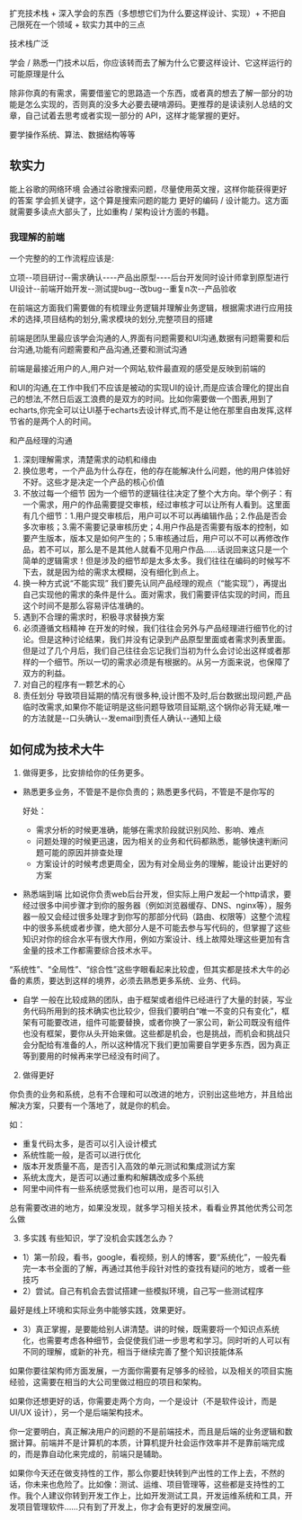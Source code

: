 扩充技术栈 + 深入学会的东西（多想想它们为什么要这样设计、实现）+ 不把自己限死在一个领域 + 软实力其中的三点

技术栈广泛

学会 / 熟悉一门技术以后，你应该转而去了解为什么它要这样设计、它这样运行的可能原理是什么

除非你真的有需求，需要借鉴它的思路造一个东西，或者真的想去了解一部分的功能是怎么实现的，否则真的没多大必要去硬啃源码。更推荐的是读读别人总结的文章，自己试着去思考或者实现一部分的 API，这样才能掌握的更好。

要学操作系统、算法、数据结构等等

## 软实力
能上谷歌的网络环境
会通过谷歌搜索问题，尽量使用英文搜，这样你能获得更好的答案
学会抓关键字，这个算是搜索问题的能力
更好的编码 / 设计能力。这方面就需要多读点大部头了，比如重构 / 架构设计方面的书籍。

### 我理解的前端
一个完整的的工作流程应该是:

立项--项目研讨--需求确认----产品出原型----后台开发同时设计师拿到原型进行UI设计--前端开始开发--测试提bug--改bug--重复n次--产品验收

在前端这方面我们需要做的有梳理业务逻辑并理解业务逻辑，根据需求进行应用技术的选择,项目结构的划分,需求模块的划分,完整项目的搭建

前端是团队里最应该学会沟通的人,界面有问题需要和UI沟通,数据有问题需要和后台沟通,功能有问题需要和产品沟通,还要和测试沟通

前端是最接近用户的人,用户对一个网站,软件最直观的感受是反映到前端的

和UI的沟通,在工作中我们不应该是被动的实现UI的设计,而是应该合理化的提出自己的想法,不然日后返工浪费的是双方的时间。比如你需要做一个图表,用到了echarts,你完全可以让UI基于echarts去设计样式,而不是让他在那里自由发挥,这样节省的是两个人的时间。

和产品经理的沟通

1. 深刻理解需求，清楚需求的动机和缘由
2. 换位思考，一个产品为什么存在，他的存在能解决什么问题，他的用户体验好不好。这些才是决定一个产品的核心价值
3. 不放过每一个细节
因为一个细节的逻辑往往决定了整个大方向。举个例子：有一个需求，用户的作品需要提交审核，经过审核才可以让所有人看到。这里面有几个细节：1.用户提交审核后，用户可以不可以再编辑作品；2.作品是否会多次审核；3.需不需要记录审核历史；4.用户作品是否需要有版本的控制，如要产生版本，版本又是如何产生的；5.审核通过后，用户可以不可以再修改作品，若不可以，那么是不是其他人就看不见用户作品......话说回来这只是一个简单的逻辑需求！但是涉及的细节却是太多太多。我们往往在编码的时候写不下去，就是因为给的需求太模糊，没有细化到点上。
4. 换一种方式说“不能实现”
我们要先认同产品经理的观点（“能实现”），再提出自己实现他的需求的条件是什么。面对需求，我们需要评估实现的时间，而且这个时间不是那么容易评估准确的。
5. 遇到不合理的需求时，积极寻求替换方案
6. 必须遵循文档精神
在开发的时候，我们往往会另外与产品经理进行细节化的讨论。但是这种讨论结果，我们并没有记录到产品原型里面或者需求列表里面。但是过了几个月后，我们自己往往会忘记我们当初为什么会讨论出这样或者那样的一个细节。所以一切的需求必须是有根据的。从另一方面来说，也保障了双方的利益。
7. 对自己的程序有一颗艺术的心
8. 责任划分
导致项目延期的情况有很多种,设计图不及时,后台数据出现问题,产品临时改需求,如果你不能证明是这些问题导致项目延期,这个锅你必背无疑,唯一的方法就是--口头确认--发email到责任人确认--通知上级

## 如何成为技术大牛
1. 做得更多，比安排给你的任务更多。
- 熟悉更多业务，不管是不是你负责的；熟悉更多代码，不管是不是你写的

  好处：
  - 需求分析的时候更准确，能够在需求阶段就识别风险、影响、难点
  - 问题处理的时候更迅速，因为相关的业务和代码都熟悉，能够快速判断问题可能的原因并排查处理
  - 方案设计的时候考虑更周全，因为有对全局业务的理解，能设计出更好的方案

- 熟悉端到端
比如说你负责web后台开发，但实际上用户发起一个http请求，要经过很多中间步骤才到你的服务器（例如浏览器缓存、DNS、nginx等），服务器一般又会经过很多处理才到你写的那部分代码（路由、权限等）这整个流程中的很多系统或者步骤，绝大部分人是不可能去参与写代码的，但掌握了这些知识对你的综合水平有很大作用，例如方案设计、线上故障处理这些更加有含金量的技术工作都需要综合技术水平。

“系统性”、“全局性”、“综合性”这些字眼看起来比较虚，但其实都是技术大牛的必备的素质，要达到这样的境界，必须去熟悉更多系统、业务、代码。

- 自学
一般在比较成熟的团队，由于框架或者组件已经进行了大量的封装，写业务代码所用到的技术确实也比较少，但我们要明白“唯一不变的只有变化”，框架有可能要改进，组件可能要替换，或者你换了一家公司，新公司既没有组件也没有框架，要你从头开始来做。这些都是机会，也是挑战，而机会和挑战只会分配给有准备的人，所以这种情况下我们更加需要自学更多东西，因为真正等到要用的时候再来学已经没有时间了。

2. 做得更好

你负责的业务和系统，总有不合理和可以改进的地方，识别出这些地方，并且给出解决方案，只要有一个落地了，就是你的机会。

如：
- 重复代码太多，是否可以引入设计模式
- 系统性能一般，是否可以进行优化
- 版本开发质量不高，是否引入高效的单元测试和集成测试方案
- 系统太庞大，是否可以通过重构和解耦改成多个系统
- 阿里中间件有一些系统感觉我们也可以用，是否可以引入

总有需要改进的地方，如果没发现，就多学习相关技术，看看业界其他优秀公司怎么做

3. 多实践
有些知识，学了没机会实践怎么办？
- 1）第一阶段，看书，google，看视频，别人的博客，要“系统化”，一般先看完一本书全面的了解，再通过其他手段针对性的查找有疑问的地方，或者一些技巧
- 2）尝试。自己有机会去尝试搭建一些模拟环境，自己写一些测试程序

最好是线上环境和实际业务中能够实践，效果更好。

- 3）真正掌握，是要能给别人讲清楚。讲的时候，既需要将一个知识点系统化，也需要考虑各种细节，会促使我们进一步思考和学习。同时听的人可以有不同的理解，或新的补充，相当于继续完善了整个知识技能体系

如果你要往架构师方面发展，一方面你需要有足够多的经验，以及相关的项目实施经验，这需要在相当的大公司里做过相应的项目和架构。

如果你还想更好的话，你需要走两个方向，一个是设计（不是软件设计，而是 UI/UX 设计），另一个是后端架构技术。

你一定要明白，真正解决用户的问题的不是前端技术，而且是后端的业务逻辑和数据计算。前端并不是计算机的本质，计算机提升社会运作效率并不是靠前端完成的，而是靠自动化来完成的，前端只是辅助。

如果你今天还在做支持性的工作，那么你要赶快转到产出性的工作上去，不然的话，你未来也危险了。比如像：测试、运维、项目管理等，这些都是支持性的工作。我个人建议你转到开发工作上，比如开发测试工具，开发运维系统和工具，开发项目管理软件……只有到了开发上，你才会有更好的发展空间。
